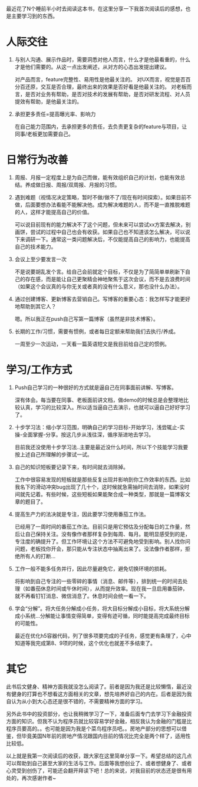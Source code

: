 最近花了N个睡前半小时去阅读这本书，在这里分享一下我首次阅读后的感想，也是主要学习到的东西。

# 人际交往

1. 与别人沟通、展示作品时，需要洞悉对他人而言，什么才是他最看重的，什么才是他们需要的。从这一点出发阐述，从对方的心态出发提出建议。

   对产品而言，feature完整性、易用性是他最关注的。
   对UX而言，视觉是否百分百还原，交互是否合理，最终出来的效果是否好看是他最关注的。
   对老板而言，是否对业务有帮助，是否对技术的发展有帮助，是否对研发流程、对人员提效有帮助，是他最关注的。

1. 承担更多责任=提高曝光率、影响力

   在自己能力范围内，去承担更多的责任，去负责更复杂的feature与项目，让同事/老板更加需要自己。
   
# 日常行为改善

1. 周报、月报一定程度上是为自己而做，能有效组织自己的计划，也能有效总结。养成做日报、周报/双周报、月报的习惯。

1. 遇到难题（视情况决定策略，暂时不做/做不了/现在有时间探索）。如果目前不做，后面要想办法看能不能解决他。成为解决难题的人，而不是一直推脱难题的人，这样才能提高自己的价值。

   可以说目前现有的能力解决不了这个问题，但未来可以尝试xx方案去解决，别画饼，尝试的过程中自己也会有收获。如果自己也不知道该怎么解决，可以说下来调研一下。通常这一类问题解决后，不仅能提高自己的影响力，也能提高自己的技术能力。

1. 会议上至少要发言一次

   不是说要胡乱发个言。给自己会前就定个目标，不仅是为了简简单单刷新下自己的存在感，而是能让自己更聚精会神地聚焦于这次会议，而不是去浪费时间（如果这个会议真的与你无关或者真的没有什么意义，那也没什么办法）。
   
1. 通过创建博客、更新博客去营销自己。写博客的重要心态：我怎样写才能更好地帮助到其它人？

   嗯。所以我正在push自己写第一篇博客（虽然是非技术博客）。
   
1. 长期的工作/习惯，需要有惯例，或者每日定额来帮助我们去执行/养成。

   一周至少一次运动，一天看一篇英语短文是我目前给自己定的惯例。
   
   
# 学习/工作方式

1. Push自己学习的一种很好的方式就是逼自己在同事面前讲解、写博客。

    深有体会。每当要在同事、老板面前讲文档，做demo的时候总是会整理地比较认真，学习的比较深入。所以适当逼自己去演示，也就可以逼自己好好学习了。

1. 十步学习法：缩小学习范围，明确自己的学习目标-开始学习，浅尝辄止-实操-全面掌握-分享。按这几步从浅往深，循序渐进地去学习。

   目前我还没使用十步学习法..主要是最近没什么时间，所以下个技能学习我要按上述自己所理解的步骤试一试。

1. 自己的知识短板要记录下来，有时间就去消除掉。

   工作中很容易发现的短板就是那些反复出现并影响到你工作效率的东西。比如我名下的滑动冲突bug出现了几十个，这时候就急需抽时间去消除，如果没时间就先记着。有些时候，这些短板如果能聚合成一种类型，那就是一篇博客文章的题目了。

1. 提高生产力的法决就是专注，因此要学习使用番茄工作法。

   已经用了一周时间的番茄工作法。目前只是用它预估及分配每日的工作量，然后让自己保持关注。没有像作者那样复杂到每周、每月。能明显感受到的是，专注度的确提升了。但工作环境让这个方法不可避免地受到影响。别人找你问问题，老板找你开会，那只能从专注状态中抽离出来了。没法像作者那样，拒绝所有人的打断... 

1. 工作一般不能多任务并行，因此尽量避免它，避免切换环境的损耗。

   将影响到自己专注的一些零碎的事情（消息、邮件等），排到统一的时间去处理（如番茄休息时间或午休时间），从而提升效率。现在我一旦启用番茄钟，就不再看钉钉消息、微信消息了。休息时间会统一看一下。

1. 学会“分解”。将大任务分解成小任务，将大目标分解成小目标，将大系统分解成小系统...分解能让事情变得简单，变得有迹可循，同时能提高完成最终目标的可能性。

   最近在优化h5容器代码，列了很多项要完成的子任务，感觉更有条理了，心中知道等我完成第8、9项的时候，这个优化也就差不多结束了。
   
# 其它

此书后文健身、精神方面我就没怎么阅读了。前者是因为我还是比较懒惰，最近没有健身的打算也不想看这方面相关的文章，想先培养好自己的内在。后者是因为我自认为从小到大心态还是很不错的，不需要精神方面的学习。

另外此书中的投资部分，也让我稍微学习了一下，准备后面专门去学习下金融投资方面的知识。但我不认为程序员就比较容易学好金融，相反我认为金融的门槛是比程序员要高的。。也可能是因为我是个菜鸟程序员吧。。房地产部分的思想可以借鉴，但毕竟美国N年前的房地产情况跟国内目前的情况比完全是两个样了，适用性比较低。

以上就是我第一次阅读后的收获，跟大家在这里简单分享一下。希望总结的这几点可以帮助到自己甚至大家的生活与工作。后面等我想创业了、或者想健身了、或者心灵受到创伤了，可能还会翻开拜读下吧！总的来说，对我目前的状态还是很有用处的，再次感谢作者~
